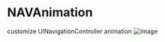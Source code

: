 # NAVAnimation
customize UINavigationController animation
![image](https://github.com/ducksone/NAVAnimation/NAVAnimation/222.jpg)
